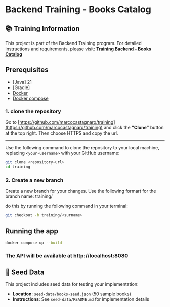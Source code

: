 # Backend Training - Books Catalog

## 📚 Training Information
This project is part of the Backend Training program. For detailed instructions and requirements, please visit:
**[Training Backend - Books Catalog](https://www.notion.so/Training-Backend-Cat-logo-de-libros-247138f44582802cb144c0945897f4ff)**

## Prerequisites

- [Java] 21
- [Gradle] 
- [Docker](https://www.docker.com/get-started)
- [Docker compose](https://docs.docker.com/compose/install/)


### 1. clone the repository

Go to [https://github.com/marcocastagnaro/training](https://github.com/marcocastagnaro/training) and click the **"Clone"** button at the top right. Then choose HTTPS and copy the url.

---

Use the following command to clone the repository to your local machine, replacing `<your-username>` with your GitHub username:

```bash
git clone <repository-url>
cd training
```

### 2. Create a new branch

Create a new branch for your changes. Use the following formart for the branch name: training/<surname>

do this by running the following command in your terminal:

```bash
git checkout -b training/<surname>
```


## Running the app
```bash
docker compose up --build
```
### The API will be available at http://localhost:8080

## 🌱 Seed Data
This project includes seed data for testing your implementation:
- **Location**: `seed-data/books-seed.json` (50 sample books)
- **Instructions**: See `seed-data/README.md` for implementation details